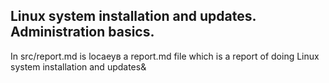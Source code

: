 ## Linux system installation and updates. Administration basics.

In src/report.md is locaеув a report.md file which is a report of doing Linux system installation and updates&
